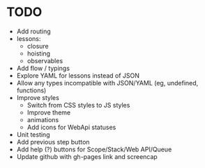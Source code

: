 # TODO

- Add routing
- lessons:
  - closure
  - hoisting
  - observables
- Add flow / typings
- Explore YAML for lessons instead of JSON
- Allow any types incompatible with JSON/YAML (eg, undefined, functions)
- Improve styles
  - Switch from CSS styles to JS styles
  - Improve theme
  - animations
  - Add icons for WebApi statuses
- Unit testing
- Add previous step button
- Add help (?) buttons for Scope/Stack/Web API/Queue
- Update github with gh-pages link and screencap
